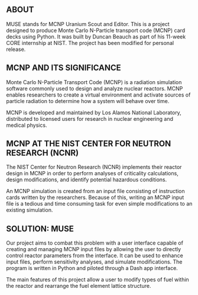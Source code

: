 ## ABOUT
MUSE stands for MCNP Uranium Scout and Editor. This is a project designed to produce Monte Carlo N-Particle transport code (MCNP) card decks using Python. It was built by Duncan Beauch as part of his 11-week CORE internship at NIST. The project has been modified for personal release.

## MCNP AND ITS SIGNIFICANCE
Monte Carlo N-Particle Transport Code (MCNP) is a radiation simulation software commonly used to design and analyze nuclear reactors. MCNP enables researchers to create a virtual environment and activate sources of particle radiation to determine how a system will behave over time.

MCNP is developed and maintained by Los Alamos National Laboratory, distributed to licensed users for research in nuclear engineering and medical physics.

## MCNP AT THE NIST CENTER FOR NEUTRON RESEARCH (NCNR)
The NIST Center for Neutron Research (NCNR) implements their reactor design in MCNP in order to perform analyses of criticality calculations, design modifications, and identify potential hazardous conditions.

An MCNP simulation is created from an input file consisting of instruction cards written by the researchers. Because of this, writing an MCNP input file is a tedious and time consuming task for even simple modifications to an existing simulation.

## SOLUTION: MUSE
Our project aims to combat this problem with a user interface capable of creating and managing MCNP input files by allowing the user to directly control reactor parameters from the interface. It can be used to enhance input files, perform sensitivity analyses, and simulate modifications. The program is written in Python and piloted through a Dash app interface.

The main features of this project allow a user to modify types of fuel within the reactor and rearrange the fuel element lattice structure.

